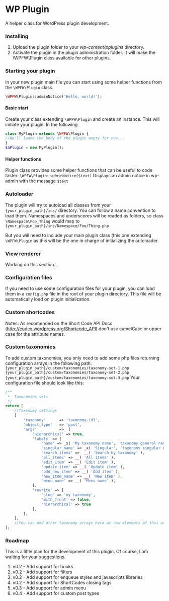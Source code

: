 WP Plugin
================

A helper class for WordPress plugin development.

### Installing
1. Upload the plugin folder to your *wp-content/pplugins* directory.
2. Activate the plugin in the plugin administration folder. It will make the \WPFW\Plugin class available for other plugins.

### Starting your plugin
In your new plugin main file you can start using some helper functions from the `\WPFW\Plugin` class. 
```php
\WPFW\Plugin::adminNotice('Hello, world!');
```

#### Basic start
Create your class extending `\WPFW\Plugin` and create an instance. This will initiate your plugin. In the following 
```php
class MyPlugin extends \WPFW\Plugin {
//We'll leave the body of the plugin empty for now...
}
$aPlugin = new MyPlugin();
```

#### Helper functions
Plugin class provides some helper functions that can be useful to code faster:
`\WPFW\Plugin::adminNotice($text)` Displays an admin notice in wp-admin with the message `$text`

### Autoloader

The plugin will try to autoload all classes from your `{your_plugin_path}/inc/` directory. You can follow a name convention to load them. Namespaces and underscores will be readed as folders, so class `\Namespace\Foo_Thing` would map to `{your_plugin_path}/inc/Namespace/Foo/Thing.php`

But you will need to include your main plugin class (this one extending `\WPFW\Plugin` as this will be the one in charge of initializing the autoloader.

### View renderer
Working on this section...

### Configuration files
If you need to use some configuration files for your plugin, you can load them in a `config.php` file in the root of your plugin directory. This file will be automatically load on plugin initialization.

### Custom shortcodes
Notes: As recomended on the Short Code API Docs (http://codex.wordpress.org/Shortcode_API) don't use camelCase or upper case for the attribute names.

### Custom taxonomies
To add custom taxonomies, you only need to add some php files returning configuration arrays in the following path:
`{your_plugin_path}/custom/taxonomies/taxonomy-set-1.php`
`{your_plugin_path}/custom/taxonomies/taxonomy-set-2.php`
`{your_plugin_path}/custom/taxonomies/taxonomy-set-3.php`
Your configuration file should look like this:
```php
/**
 *  Taxonomies sets
 */
return [
    //Taxonomy settings
    [
        'taxonomy'      => 'taxonomy-id1',
        'object_type'   => 'post',
        'args'          =>  [
            'hierarchical' => true,
            'labels' => [
                'name' => _x( 'My taxonomy name', 'taxonomy general name' ),
                'singular_name' => _x( 'Singular', 'taxonomy singular name' ),
                'search_items' =>  __( 'Search by taxonomy' ),
                'all_items' => __( 'All items' ),
                'edit_item' => __( 'Edit item' ),
                'update_item' => __( 'Update item' ),
                'add_new_item' => __( 'Add item' ),
                'new_item_name' => __( 'New item' ),
                'menu_name' => __( 'Menu name' ),
            ],
            'rewrite' => [
                'slug' => 'my taxonomy',
                'with_front' => false,
                'hierarchical' => true
            ],
        ],
    ],
    //You can add other taxonomy arrays here as new elements of thsi array
];
```
### Roadmap
This is a little plan for the development of this plugin. Of course, I am waiting for your suggestions.

1. v0.2 - Add support for hooks
1. v0.2 - Add support for filters
1. v0.2 - Add support for enqueue styles and javascripts libraries
1. v0.2 - Add support for ShortCodes closing tags
1. v0.3 - Add support for admin menu
1. v0.4 - Add support for custom post types
